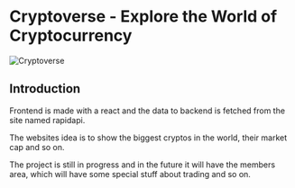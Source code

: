 # Cryptoverse - Explore the World of Cryptocurrency

![Cryptoverse](https://i.ibb.co/8gh5Jc8/image.png)

## Introduction
Frontend is made with a react and the data to backend is fetched from the site named rapidapi.

The websites idea is to show the biggest cryptos in the world, their market cap and so on.

The project is still in progress and in the future it will have the members area, which will
have some special stuff about trading and so on.

